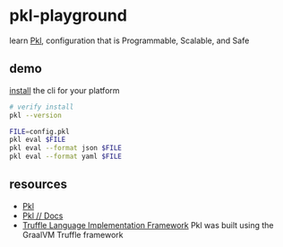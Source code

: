 # pkl-playground

learn [Pkl](https://pkl-lang.org/index.html), configuration that is Programmable, Scalable, and Safe

## demo

[install](https://pkl-lang.org/main/current/pkl-cli/index.html#installation) the cli for your platform

```sh
# verify install
pkl --version

FILE=config.pkl
pkl eval $FILE
pkl eval --format json $FILE 
pkl eval --format yaml $FILE 
```

## resources

- [Pkl](https://pkl-lang.org/index.html)
- [Pkl // Docs](https://pkl-lang.org/main/current/index.html)
- [Truffle Language Implementation Framework](https://github.com/oracle/graal/tree/master/truffle) Pkl was built using the GraalVM Truffle framework
